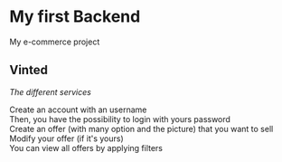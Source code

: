# My first Backend

My e-commerce project

## Vinted

*The different services*

  Create an account with an username  
  Then, you have the possibility to login with yours password  
  Create an offer (with many option and the picture) that you want to sell   
  Modify your offer (if it's yours)  
  You can view all offers by applying filters  
  
